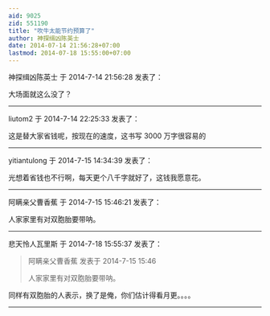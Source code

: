 ```yaml
---
aid: 9025
zid: 551190
title: "吹牛太能节约预算了"
author: 神探缉凶陈英士
date: 2014-07-14 21:56:28+07:00
lastmod: 2014-07-18 15:55:00+07:00
---
```


神探缉凶陈英士 于 2014-7-14 21:56:28 发表了：

大场面就这么没了？

---

liutom2 于 2014-7-14 22:25:33 发表了：

这是替大家省钱呢，按现在的速度，这书写 3000 万字很容易的

---

yitiantulong 于 2014-7-15 14:34:39 发表了：

光想着省钱也不行啊，每天更个八千字就好了，这钱我愿意花。

---

阿瞒亲父曹香蕉 于 2014-7-15 15:46:21 发表了：

人家家里有对双胞胎要带呐。

---

悲天怜人瓦里斯 于 2014-7-18 15:55:37 发表了：

> 阿瞒亲父曹香蕉 发表于 2014-7-15 15:46
>
> 人家家里有对双胞胎要带呐。

同样有双胞胎的人表示，换了是俺，你们估计得看月更。。。。

---
